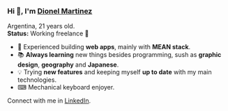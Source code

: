 ### Hi 👋, I'm [Dionel Martinez](https://dionelcm.web.app)
Argentina, 21 years old. <br/>
**Status:** Working freelance 💼

- 🥋 Experienced building **web apps**, mainly with **MEAN stack**.
- 📚 **Always learning** new things besides programming, sush as **graphic design**, **geography** and **Japanese**.
- 💡 Trying **new features** and keeping myself **up to date** with my main technologies.
- ⌨ Mechanical keyboard enjoyer.

Connect with me in [LinkedIn](https://www.linkedin.com/in/dionelcm/).
